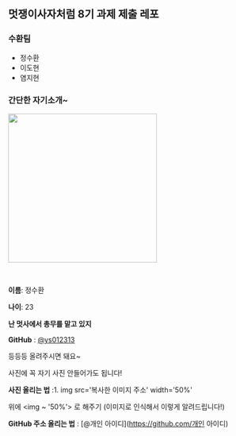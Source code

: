 ## 멋쟁이사자처럼 8기 과제 제출 레포

### 수환팀

* 정수환
* 이도현
* 염지현

### 간단한 자기소개~

<img width="300" src='https://avatars0.githubusercontent.com/u/18108336?s=460&u=b5420c1707804780e788621bdc705c5b36c884ba&v=4'>

&nbsp;

**이름**: 정수환

**나이**: 23

**난 멋사에서 총무를 맡고 있지**

**GitHub** : [@ys012313](https://github.com/ys012313)

등등등 올려주시면 돼요~

사진에 꼭 자기 사진 안들어가도 됩니다!

**사진 올리는 법** :1. img src='복사한 이미지 주소' width='50%'

위에 <img ~ '50%'> 로 해주기 (이미지로 인식해서 이렇게 알려드립니다!) 

**GitHub 주소 올리는 법** : [@개인 아이디](https://github.com/개인 아이디)

